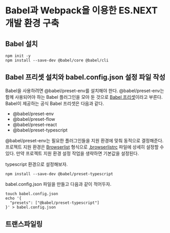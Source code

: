 # Babel과 Webpack을 이용한 ES.NEXT 개발 환경 구축

## Babel 설치
```shell
npm init -y
npm install --save-dev @babel/core @babel/cli
```

## Babel 프리셋 설치와 babel.config.json 설정 파일 작성
Babel을 사용하려면 @babel/preset-env를 설치해야 한다.
@babel/preset-env는 함께 사용되어야 하는 Babel 플러그인을 모아 둔 것으로 [Babel 프리셋](https://babeljs.io/docs/presets)이라고 부른다.
Babel이 제공하는 공식 Babel 프리셋은 다음과 같다.

- @babel/preset-env
- @babel/preset-flow
- @babel/preset-react
- @babel/preset-typescript

@babel/preset-env는 필요한 플러그인들을 지원 환경에 맞춰 동적으로 결정해준다.
프로젝트 지원 환경은 [Browserlist](https://github.com/browserslist/browserslist) 형식으로 [.browserlistrc](https://babeljs.io/docs/babel-preset-env#browserslist-integration) 파일에 상세히 설정할 수 있다.
만약 프로젝트 지원 환경 설정 작업을 생략하면 기본값을 설정된다.

typescript 환경으로 설정해보자.
```shell
npm install --save-dev @babel/preset-typescript
```
babel.config.json 파일을 만들고 다음과 같이 적어두자.
```shell
touch babel.config.json
echo '{
  "presets": ["@babel/preset-typescript"]
}' > babel.config.json
```

## 트랜스파일링

